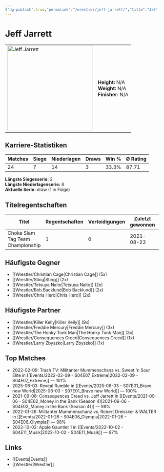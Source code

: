 ```yaml
---
{"dg-publish":true,"permalink":"/wrestler/jeff-jarrett/","title":"Jeff Jarrett","tags":["wrestler"],"noteIcon":""}
---
```



# Jeff Jarrett

<table>
        <tr>
        <td><img src="https://github.com/CptSpaulding1980/choke-slam-wrestling/releases/download/images/Jeff_Jarrett.png" width="280" alt="Jeff Jarrett"></td>
        <td>
        <b>Height:</b> N/A<br>
        <b>Weight:</b> N/A<br>
        <b>Finisher:</b> N/A<br>
        </td>
        </tr>
        </table>
        
## Karriere-Statistiken

| Matches | Siege | Niederlagen | Draws | Win % | Ø Rating |
|---------|-------|-------------|-------|-------|-----------|
| 24 | 7 | 14 | 3 | 33.3% | 87.71 |

**Längste Siegesserie:** 2<br>**Längste Niederlagenserie:** 8<br>**Aktuelle Serie:** draw (1 in Folge)

## Titelregentschaften
| Titel | Regentschaften | Verteidigungen | Zuletzt gewonnen | Aktuell |
|-------|---------------|----------------|------------------|---------|
| Choke Slam Tag Team Championship | 1 | 0 | 2021-08-23 |  |


## Häufigste Gegner
- [[Wrestler/Christian Cage\|Christian Cage]] (5x)
- [[Wrestler/Sting\|Sting]] (2x)
- [[Wrestler/Tetsuya Naito\|Tetsuya Naito]] (2x)
- [[Wrestler/Bob Backlund\|Bob Backlund]] (2x)
- [[Wrestler/Chris Hero\|Chris Hero]] (2x)

## Häufigste Partner
- [[Wrestler/Killer Kelly\|Killer Kelly]] (9x)
- [[Wrestler/Freddie Mercury\|Freddie Mercury]] (3x)
- [[Wrestler/The Honky Tonk Man\|The Honky Tonk Man]] (3x)
- [[Wrestler/Consequences Creed\|Consequences Creed]] (1x)
- [[Wrestler/Larry Zbyszko\|Larry Zbyszko]] (1x)

## Top Matches
- 2022-02-09: Trash TV: Militanter Mummenschanz vs. Sweet 'n Sour Elite in [[Events/2022-02-09 - S04E07_Extreme\|2022-02-09 - S04E07_Extreme]] — 101%
- 2025-06-03: Reveal Rumble in [[Events/2025-06-03 - S07E01_Brave new World\|2025-06-03 - S07E01_Brave new World]] — 100%
- 2021-09-06: Consequences Creed vs. Jeff Jarrett in [[Events/2021-09-06 - S04E02_Money in the Bank (Season 4)\|2021-09-06 - S04E02_Money in the Bank (Season 4)]] — 98%
- 2022-01-26: Militanter Mummenschanz vs. Robert Dreissker & WALTER in [[Events/2022-01-26 - S04E06_Olympia\|2022-01-26 - S04E06_Olympia]] — 98%
- 2022-10-02: Apple Gauntlet 1 in [[Events/2022-10-02 - S04E11_Musik\|2022-10-02 - S04E11_Musik]] — 97%

## Links
- [[Events\|Events]]
- [[Wrestler\|Wrestler]]
